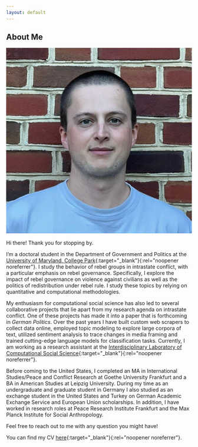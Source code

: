 ```yaml
---
layout: default
---
```


## About Me

<img class="profile-picture" src="profile.jpg">

Hi there! Thank you for stopping by.

I’m a doctoral student in the Department of Government and Politics at the [University of Maryland, College Park](https://gvpt.umd.edu/){:target="_blank"}{:rel="noopener noreferrer"}. I study the behavior of rebel groups in intrastate conflict, with a particular emphasis on rebel governance. Specifically, I explore the impact of rebel governance on violence against civilians as well as the politics of redistribution under rebel rule. I study these topics by relying on quantitative and computational methodologies.

My enthusiasm for computational social science has also led to several collaborative projects that lie apart from my research agenda on intrastate conflict. One of these projects has made it into a paper that is forthcoming in *German Politics*. Over the past years I have built custom web scrapers to collect data online, employed topic modeling to explore large corpora of text, utilized sentiment analysis to trace changes in media framing and trained cutting-edge language models for classification tasks. Currently, I am working as a research assistant at the [Interdisciplinary Laboratory of Computational Social Science](https://ilcss.umd.edu/){:target="_blank"}{:rel="noopener noreferrer"}. 

Before coming to the United States, I completed an MA in International Studies/Peace and Conflict Research at Goethe University Frankfurt and a BA in American Studies at Leipzig University. During my time as an undergraduate and graduate student in Germany I also studied as an exchange student in the United States and Turkey on German Academic Exchange Service and European Union scholarships. In addition, I have worked in research roles at Peace Research Institute Frankfurt and the Max Planck Institute for Social Anthropology.

Feel free to reach out to me with any question you might have!

You can find my CV [here](/pdfs/cv_bauer.pdf){:target="_blank"}{:rel="noopener noreferrer"}.
